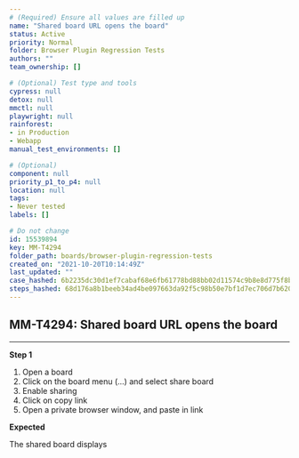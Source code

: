 ```yaml
---
# (Required) Ensure all values are filled up
name: "Shared board URL opens the board"
status: Active
priority: Normal
folder: Browser Plugin Regression Tests
authors: ""
team_ownership: []

# (Optional) Test type and tools
cypress: null
detox: null
mmctl: null
playwright: null
rainforest: 
- in Production
- Webapp
manual_test_environments: []

# (Optional)
component: null
priority_p1_to_p4: null
location: null
tags: 
- Never tested
labels: []

# Do not change
id: 15539894
key: MM-T4294
folder_path: boards/browser-plugin-regression-tests
created_on: "2021-10-20T10:14:49Z"
last_updated: ""
case_hashed: 6b2235dc30d1ef7cabaf68e6fb61778bd88bb02d11574c9b8e8d775f8bbae51c263bf54d35da2b2a5d26fa28b430bf8c
steps_hashed: 68d176a8b1beeb34ad4be097663da92f5c98b50e7bf1d7ec706d7b620f6565f5399b16f8f35af71951e0d3ad85c54663
---
```


## MM-T4294: Shared board URL opens the board

---

**Step 1**

1. Open a board
2. Click on the board menu (...) and select share board
3. Enable sharing
4. Click on copy link
5. Open a private browser window, and paste in link

**Expected**

The shared board displays
